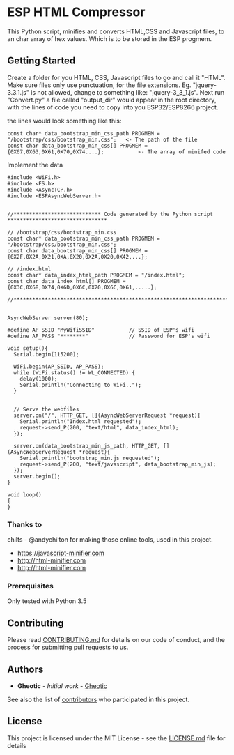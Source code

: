 # ESP HTML Compressor

This Python script, minifies and converts HTML,CSS and Javascript files, to an char array of hex values. Which is to be stored in the ESP progmem.

## Getting Started

Create a folder for you HTML, CSS, Javascript files to go and call it "HTML".
Make sure files only use punctuation, for the file extensions. Eg. "jquery-3.3.1.js" is not allowed, change to something like: "jquery-3_3_1.js".
Next run "Convert.py" a file called "output_dir" would appear in the root directory, with the lines of code you need to copy into you ESP32/ESP8266 project.

the lines would look something like this:
```
const char* data_bootstrap_min_css_path PROGMEM = "/bootstrap/css/bootstrap_min.css";   <- The path of the file
const char data_bootstrap_min_css[] PROGMEM = {0X67,0X63,0X61,0X70,0X74....};           <- The array of minifed code
```

Implement the data
```
#include <WiFi.h>
#include <FS.h>
#include <AsyncTCP.h>
#include <ESPAsyncWebServer.h>


//**************************** Code generated by the Python script ********************************

// /bootstrap/css/bootstrap_min.css
const char* data_bootstrap_min_css_path PROGMEM = "/bootstrap/css/bootstrap_min.css";
const char data_bootstrap_min_css[] PROGMEM = {0X2F,0X2A,0X21,0XA,0X20,0X2A,0X20,0X42,...};

// /index.html
const char* data_index_html_path PROGMEM = "/index.html";
const char data_index_html[] PROGMEM = {0X3C,0X68,0X74,0X6D,0X6C,0X20,0X6C,0X61,.....};

//**************************************************************************************************


AsyncWebServer server(80);

#define AP_SSID "MyWifiSSID"           // SSID of ESP's wifi
#define AP_PASS "********"             // Password for ESP's wifi
 
void setup(){
  Serial.begin(115200);
 
  WiFi.begin(AP_SSID, AP_PASS);
  while (WiFi.status() != WL_CONNECTED) {
    delay(1000);
    Serial.println("Connecting to WiFi..");
  }
  
  
  // Serve the webfiles 
  server.on("/", HTTP_GET, [](AsyncWebServerRequest *request){
    Serial.println("Index.html requested");
    request->send_P(200, "text/html", data_index_html);
  });

  server.on(data_bootstrap_min_js_path, HTTP_GET, [](AsyncWebServerRequest *request){
    Serial.println("bootstrap_min.js requested");
    request->send_P(200, "text/javascript", data_bootstrap_min_js);
  });
  server.begin();
}
 
void loop()
{
}
```
### Thanks to

 chilts - @andychilton
 for making those online tools, used in this project.
 - https://javascript-minifier.com
 - http://html-minifier.com
 - http://html-minifier.com

### Prerequisites

Only tested with Python 3.5


## Contributing

Please read [CONTRIBUTING.md](https://gist.github.com/PurpleBooth/b24679402957c63ec426) for details on our code of conduct, and the process for submitting pull requests to us.

## Authors

* **Gheotic** - *Initial work* - [Gheotic](https://github.com/Gheotic)

See also the list of [contributors](https://github.com/Gheotic/ESP-HTML-Compressor/graphs/contributors) who participated in this project.

## License

This project is licensed under the MIT License - see the [LICENSE.md](LICENSE.md) file for details

